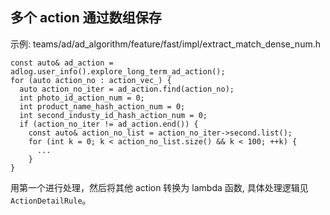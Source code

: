 ## 多个 action 通过数组保存

示例: teams/ad/ad_algorithm/feature/fast/impl/extract_match_dense_num.h

    const auto& ad_action = adlog.user_info().explore_long_term_ad_action();
    for (auto action_no : action_vec_) {
      auto action_no_iter = ad_action.find(action_no);
      int photo_id_action_num = 0;
      int product_name_hash_action_num = 0;
      int second_industy_id_hash_action_num = 0;
      if (action_no_iter != ad_action.end()) {
        const auto& action_no_list = action_no_iter->second.list();
        for (int k = 0; k < action_no_list.size() && k < 100; ++k) {
          ...
        }
    }
    
用第一个进行处理，然后将其他 action 转换为 lambda 函数, 具体处理逻辑见 `ActionDetailRule`。
